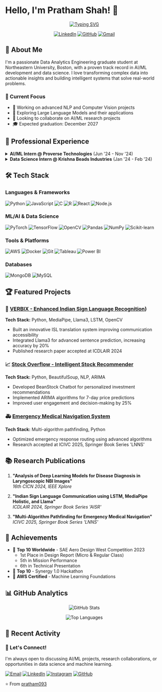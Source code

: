 # Hello, I'm Pratham Shah! 👋

<div align="center">
  
  [![Typing SVG](https://readme-typing-svg.herokuapp.com?font=Fira+Code&pause=1000&color=2E86C1&center=true&vCenter=true&width=600&lines=MS+Data+Analytics+Engineering+@+Northeastern;AI%2FML+Engineer+%7C+Data+Scientist;Building+Intelligence+with+Data)](https://git.io/typing-svg)
  
  [![LinkedIn](https://img.shields.io/badge/LinkedIn-0077B5?style=for-the-badge&logo=linkedin&logoColor=white)](https://www.linkedin.com/in/prats0906)
  [![GitHub](https://img.shields.io/badge/GitHub-100000?style=for-the-badge&logo=github&logoColor=white)](https://github.com/pratham093)
  [![Gmail](https://img.shields.io/badge/Gmail-D14836?style=for-the-badge&logo=gmail&logoColor=white)](mailto:pratham0925@gmail.com)
  
</div>

## 🚀 About Me

I'm a passionate Data Analytics Engineering graduate student at Northeastern University, Boston, with a proven track record in AI/ML development and data science. I love transforming complex data into actionable insights and building intelligent systems that solve real-world problems.

### 🎯 Current Focus
- 🔭 Working on advanced NLP and Computer Vision projects
- 🌱 Exploring Large Language Models and their applications
- 👯 Looking to collaborate on AI/ML research projects
- 🎓 Expected graduation: December 2027

## 💼 Professional Experience

<details>
<summary><b>AI/ML Intern @ Proverse Technologies</b> (Jun '24 - Nov '24)</summary>

- 🤖 Developed an intelligent document retrieval system for Telebot, reducing manual searches by 40%
- 📊 Enhanced operational efficiency by 25% through seamless database integration
- 🚀 Optimized document management processes with real-time data access
</details>

<details>
<summary><b>Data Science Intern @ Krishna Beads Industries</b> (Jan '24 - Feb '24)</summary>

- ⚡ Accelerated data processing speed by 35% through optimized Python infrastructure
- 🔧 Automated large-scale data analysis using xlwings and pywin
- 📈 Enabled concurrent processing for large-scale operations
</details>

## 🛠️ Tech Stack

### Languages & Frameworks
![Python](https://img.shields.io/badge/Python-3776AB?style=for-the-badge&logo=python&logoColor=white)
![JavaScript](https://img.shields.io/badge/JavaScript-F7DF1E?style=for-the-badge&logo=javascript&logoColor=black)
![C](https://img.shields.io/badge/C-00599C?style=for-the-badge&logo=c&logoColor=white)
![R](https://img.shields.io/badge/R-276DC3?style=for-the-badge&logo=r&logoColor=white)
![React](https://img.shields.io/badge/React-20232A?style=for-the-badge&logo=react&logoColor=61DAFB)
![Node.js](https://img.shields.io/badge/Node.js-43853D?style=for-the-badge&logo=node.js&logoColor=white)

### ML/AI & Data Science
![PyTorch](https://img.shields.io/badge/PyTorch-EE4C2C?style=for-the-badge&logo=pytorch&logoColor=white)
![TensorFlow](https://img.shields.io/badge/TensorFlow-FF6F00?style=for-the-badge&logo=tensorflow&logoColor=white)
![OpenCV](https://img.shields.io/badge/OpenCV-5C3EE8?style=for-the-badge&logo=opencv&logoColor=white)
![Pandas](https://img.shields.io/badge/Pandas-150458?style=for-the-badge&logo=pandas&logoColor=white)
![NumPy](https://img.shields.io/badge/NumPy-013243?style=for-the-badge&logo=numpy&logoColor=white)
![Scikit-learn](https://img.shields.io/badge/Scikit--learn-F7931E?style=for-the-badge&logo=scikit-learn&logoColor=white)

### Tools & Platforms
![AWS](https://img.shields.io/badge/AWS-232F3E?style=for-the-badge&logo=amazon-aws&logoColor=white)
![Docker](https://img.shields.io/badge/Docker-2496ED?style=for-the-badge&logo=docker&logoColor=white)
![Git](https://img.shields.io/badge/Git-F05032?style=for-the-badge&logo=git&logoColor=white)
![Tableau](https://img.shields.io/badge/Tableau-E97627?style=for-the-badge&logo=tableau&logoColor=white)
![Power BI](https://img.shields.io/badge/Power_BI-F2C811?style=for-the-badge&logo=powerbi&logoColor=black)

### Databases
![MongoDB](https://img.shields.io/badge/MongoDB-4EA94B?style=for-the-badge&logo=mongodb&logoColor=white)
![MySQL](https://img.shields.io/badge/MySQL-00000F?style=for-the-badge&logo=mysql&logoColor=white)

## 🏆 Featured Projects

### 🤖 [VERBIX - Enhanced Indian Sign Language Recognition](https://github.com/pratham093/ISL_LLAMA3))
**Tech Stack:** Python, MediaPipe, Llama3, LSTM, OpenCV
- Built an innovative ISL translation system improving communication accessibility
- Integrated Llama3 for advanced sentence prediction, increasing accuracy by 20%
- Published research paper accepted at ICDLAIR 2024

### 📈 [Stock Overflow - Intelligent Stock Recommender]((https://github.com/pratham093/AlphaBytes_StockOverflow))
**Tech Stack:** Python, BeautifulSoup, NLP, ARIMA
- Developed BeanStock Chatbot for personalized investment recommendations
- Implemented ARIMA algorithms for 7-day price predictions
- Improved user engagement and decision-making by 25%

### 🚑 [Emergency Medical Navigation System](https://github.com/pratham093/Smart-Ambulance-Navigation-System)
**Tech Stack:** Multi-algorithm pathfinding, Python
- Optimized emergency response routing using advanced algorithms
- Research accepted at ICIVC 2025, Springer Book Series 'LNNS'

## 📚 Research Publications

1. **"Analysis of Deep Learning Models for Disease Diagnosis in Laryngoscopic NBI Images"**  
   *16th CICN 2024, IEEE Xplore*

2. **"Indian Sign Language Communication using LSTM, MediaPipe Holistic, and Llama"**  
   *ICDLAIR 2024, Springer Book Series 'AISR'*

3. **"Multi-Algorithm Pathfinding for Emergency Medical Navigation"**  
   *ICIVC 2025, Springer Book Series 'LNNS'*

## 🏅 Achievements

- 🥇 **Top 10 Worldwide** - SAE Aero Design West Competition 2023
  - 1st Place in Design Report (Micro & Regular Class)
  - 5th in Mission Performance
  - 6th in Technical Presentation
- 🥈 **Top 10** - Synergy 1.0 Hackathon
- 📜 **AWS Certified** - Machine Learning Foundations

## 📊 GitHub Analytics

<div align="center">
  
  ![GitHub Stats](https://github-readme-stats.vercel.app/api?username=pratham093&show_icons=true&theme=tokyonight&count_private=true)
  
  ![Top Languages](https://github-readme-stats.vercel.app/api/top-langs/?username=pratham093&layout=compact&theme=tokyonight&langs_count=8)
  
  
</div>

## 🌟 Recent Activity

<!--START_SECTION:activity-->
<!--END_SECTION:activity-->

  ### 💬 Let's Connect!
  
  I'm always open to discussing AI/ML projects, research collaborations, or opportunities in data science and machine learning.
  
  [![Email](https://img.shields.io/badge/Email-shah.prathamt@northeastern.edu-EA4335?style=flat-square&logo=gmail&logoColor=white)](mailto:shah.prathamt@northeastern.edu)
  [![LinkedIn](https://img.shields.io/badge/LinkedIn-prats0906-0077B5?style=flat-square&logo=linkedin&logoColor=white)](https://www.linkedin.com/in/prats0906/)
  [![Instagram](https://img.shields.io/badge/Instagram-pratham093-E4405F?style=flat-square&logo=instagram&logoColor=white)](https://instagram.com/pratham093)
  [![GitHub](https://img.shields.io/badge/GitHub-pratham093-181717?style=flat-square&logo=github&logoColor=white)](https://github.com/pratham093)
  
  ⭐️ From [pratham093](https://github.com/pratham093)
  
</div>
